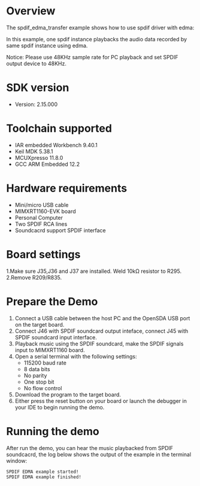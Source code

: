 Overview
========
The spdif_edma_transfer example shows how to use spdif driver with edma:

In this example, one spdif instance playbacks the audio data recorded by same spdif instance using edma.

Notice: Please use 48KHz sample rate for PC playback and set SPDIF output device to 48KHz.

SDK version
===========
- Version: 2.15.000

Toolchain supported
===================
- IAR embedded Workbench  9.40.1
- Keil MDK  5.38.1
- MCUXpresso  11.8.0
- GCC ARM Embedded  12.2

Hardware requirements
=====================
- Mini/micro USB cable
- MIMXRT1160-EVK board
- Personal Computer
- Two SPDIF RCA lines
- Soundcacrd support SPDIF interface

Board settings
==============
1.Make sure J35,J36 and J37 are installed. Weld 10kΩ resistor to R295.
2.Remove R209/R835.

Prepare the Demo
================
1.  Connect a USB cable between the host PC and the OpenSDA USB port on the target board.
2.  Connect J46 with SPDIF soundcard output inteface, connect J45 with SPDIF soundcard input interface.
3.  Playback music using the SPDIF soundcard, make the SPDIF signals input to MIMXRT1160 board.
4.  Open a serial terminal with the following settings:
    - 115200 baud rate
    - 8 data bits
    - No parity
    - One stop bit
    - No flow control
5.  Download the program to the target board.
6.  Either press the reset button on your board or launch the debugger in your IDE to begin running the demo.

Running the demo
================
After run the demo, you can hear the music playbacked from SPDIF soundcacrd, the log below shows the output of the example in the terminal window:
~~~~~~~~~~~~~~~~~~~~~~~~~~~~~~~~~~~
SPDIF EDMA example started!
SPDIF EDMA example finished!
~~~~~~~~~~~~~~~~~~~~~~~~~~~~~~~~~~~

